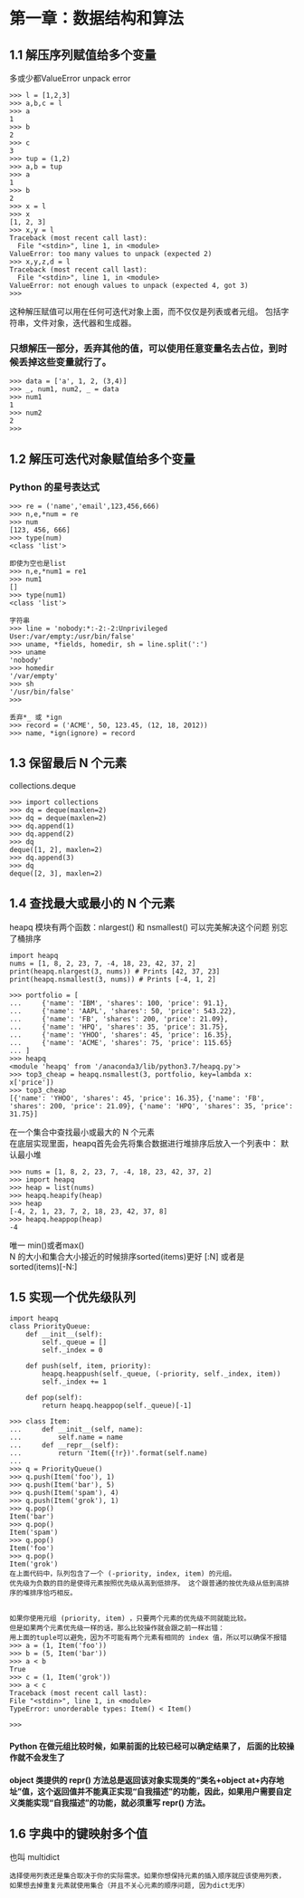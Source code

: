 # 第一章：数据结构和算法

## 1.1 解压序列赋值给多个变量
多或少都ValueError unpack error
```
>>> l = [1,2,3]
>>> a,b,c = l
>>> a
1
>>> b
2
>>> c
3
>>> tup = (1,2)
>>> a,b = tup
>>> a
1
>>> b
2
>>> x = l
>>> x
[1, 2, 3]
>>> x,y = l
Traceback (most recent call last):
  File "<stdin>", line 1, in <module>
ValueError: too many values to unpack (expected 2)
>>> x,y,z,d = l
Traceback (most recent call last):
  File "<stdin>", line 1, in <module>
ValueError: not enough values to unpack (expected 4, got 3)
>>> 
```
这种解压赋值可以用在任何可迭代对象上面，而不仅仅是列表或者元组。 包括字符串，文件对象，迭代器和生成器。

### 只想解压一部分，丢弃其他的值，可以使用任意变量名去占位，到时候丢掉这些变量就行了。
```
>>> data = ['a', 1, 2, (3,4)]
>>> _, num1, num2, _ = data
>>> num1
1
>>> num2
2
>>> 
```

## 1.2 解压可迭代对象赋值给多个变量
### Python 的星号表达式
```
>>> re = ('name','email',123,456,666)
>>> n,e,*num = re
>>> num
[123, 456, 666]
>>> type(num)
<class 'list'>

即使为空也是list
>>> n,e,*num1 = re1
>>> num1
[]
>>> type(num1)
<class 'list'>

字符串
>>> line = 'nobody:*:-2:-2:Unprivileged User:/var/empty:/usr/bin/false'
>>> uname, *fields, homedir, sh = line.split(':')
>>> uname
'nobody'
>>> homedir
'/var/empty'
>>> sh
'/usr/bin/false'
>>>

丢弃*_ 或 *ign
>>> record = ('ACME', 50, 123.45, (12, 18, 2012))
>>> name, *ign(ignore) = record
```

## 1.3 保留最后 N 个元素
collections.deque
```
>>> import collections
>>> dq = deque(maxlen=2)
>>> dq = deque(maxlen=2)
>>> dq.append(1)
>>> dq.append(2)
>>> dq
deque([1, 2], maxlen=2)
>>> dq.append(3)
>>> dq
deque([2, 3], maxlen=2)
```

## 1.4 查找最大或最小的 N 个元素
heapq 模块有两个函数：nlargest() 和 nsmallest() 可以完美解决这个问题
别忘了桶排序
```
import heapq
nums = [1, 8, 2, 23, 7, -4, 18, 23, 42, 37, 2]
print(heapq.nlargest(3, nums)) # Prints [42, 37, 23]
print(heapq.nsmallest(3, nums)) # Prints [-4, 1, 2]

>>> portfolio = [
...     {'name': 'IBM', 'shares': 100, 'price': 91.1},
...     {'name': 'AAPL', 'shares': 50, 'price': 543.22},
...     {'name': 'FB', 'shares': 200, 'price': 21.09},
...     {'name': 'HPQ', 'shares': 35, 'price': 31.75},
...     {'name': 'YHOO', 'shares': 45, 'price': 16.35},
...     {'name': 'ACME', 'shares': 75, 'price': 115.65}
... ]
>>> heapq
<module 'heapq' from '/anaconda3/lib/python3.7/heapq.py'>
>>> top3_cheap = heapq.nsmallest(3, portfolio, key=lambda x: x['price'])
>>> top3_cheap
[{'name': 'YHOO', 'shares': 45, 'price': 16.35}, {'name': 'FB', 'shares': 200, 'price': 21.09}, {'name': 'HPQ', 'shares': 35, 'price': 31.75}]
```
在一个集合中查找最小或最大的 N 个元素  
在底层实现里面，heapq首先会先将集合数据进行堆排序后放入一个列表中：
默认最小堆
```
>>> nums = [1, 8, 2, 23, 7, -4, 18, 23, 42, 37, 2]
>>> import heapq
>>> heap = list(nums)
>>> heapq.heapify(heap)
>>> heap
[-4, 2, 1, 23, 7, 2, 18, 23, 42, 37, 8]
>>> heapq.heappop(heap)
-4
```
唯一 min()或者max()  
N 的大小和集合大小接近的时候排序sorted(items)更好 [:N] 或者是 sorted(items)[-N:]  

## 1.5 实现一个优先级队列
```
import heapq
class PriorityQueue:
    def __init__(self):
        self._queue = []
        self._index = 0

    def push(self, item, priority):
        heapq.heappush(self._queue, (-priority, self._index, item))
        self._index += 1

    def pop(self):
        return heapq.heappop(self._queue)[-1]

>>> class Item:
...     def __init__(self, name):
...         self.name = name
...     def __repr__(self):
...         return 'Item({!r})'.format(self.name)
...
>>> q = PriorityQueue()
>>> q.push(Item('foo'), 1)
>>> q.push(Item('bar'), 5)
>>> q.push(Item('spam'), 4)
>>> q.push(Item('grok'), 1)
>>> q.pop()
Item('bar')
>>> q.pop()
Item('spam')
>>> q.pop()
Item('foo')
>>> q.pop()
Item('grok')
在上面代码中，队列包含了一个 (-priority, index, item) 的元组。 
优先级为负数的目的是使得元素按照优先级从高到低排序。 这个跟普通的按优先级从低到高排序的堆排序恰巧相反。


如果你使用元组 (priority, item) ，只要两个元素的优先级不同就能比较。 
但是如果两个元素优先级一样的话，那么比较操作就会跟之前一样出错：
用上面的tuple可以避免，因为不可能有两个元素有相同的 index 值，所以可以确保不报错
>>> a = (1, Item('foo'))
>>> b = (5, Item('bar'))
>>> a < b
True
>>> c = (1, Item('grok'))
>>> a < c
Traceback (most recent call last):
File "<stdin>", line 1, in <module>
TypeError: unorderable types: Item() < Item()

>>>
```
#### Python 在做元组比较时候，如果前面的比较已经可以确定结果了， 后面的比较操作就不会发生了
#### object 类提供的 __repr__() 方法总是返回该对象实现类的“类名+object at+内存地址”值，这个返回值并不能真正实现“自我描述”的功能，因此，如果用户需要自定义类能实现“自我描述”的功能，就必须重写 __repr__() 方法。

## 1.6 字典中的键映射多个值
也叫 multidict
```
选择使用列表还是集合取决于你的实际需求。如果你想保持元素的插入顺序就应该使用列表， 如果想去掉重复元素就使用集合（并且不关心元素的顺序问题, 因为dict无序）
```


